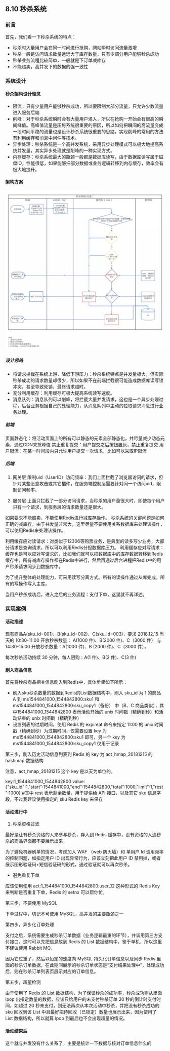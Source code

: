 ## 8.10 秒杀系统

### 前言
首先，我们看一下秒杀系统的特点：
* 秒杀时大量用户会在同一时间进行抢购，网站瞬时访问流量激增
* 秒杀一般是访问请求数量远远大于库存数量，只有少部分用户能够秒杀成功
* 秒杀业务流程比较简单，一般就是下订单减库存
* 不能超卖，高并发下的数据的强一致性

### 系统设计

#### 秒杀架构设计理念
* 限流：只有少量用户能够秒杀成功，所以要限制大部分流量，只允许少数流量进入服务后端
* 削峰：对于秒杀系统瞬时会有大量用户涌入，所以在抢购一开始会有很高的瞬间峰值。高峰值流量是压垮系统很重要的原因，所以如何把瞬间的高流量变成一段时间平稳的流量也是设计秒杀系统很重要的思路，实现削峰的常用的方法有利用缓存和消息中间件等技术。
* 异步处理：秒杀系统是一个高并发系统，采用异步处理模式可以极大地提高系统并发量，其实异步处理就是削峰的一种实现方式。
* 内存缓存：秒杀系统最大的瓶颈一般都是数据库读写，由于数据库读写属于磁盘IO，性能很低，如果能够把部分数据或业务逻辑转移到内存缓存，效率会有极大地提升。

#### 架构方案

![speedkill-system](../img/8-speedkill-system.jpg)

##### 设计思路
* 将请求拦截在系统上游，降低下游压力：秒杀系统特点是并发量极大，但实际秒杀成功的请求数量却很少，所以如果不在前端拦截很可能造成数据库读写锁冲突，甚至导致死锁，最终请求超时。
* 充分利用缓存：利用缓存可极大提高系统读写速度。
* 消息队列：消息队列可以削峰，将拦截大量并发请求，这也是一个异步处理过程，后台业务根据自己的处理能力，从消息队列中主动的拉取请求消息进行业务处理。

##### 前端
页面静态化：将活动页面上的所有可以静态的元素全部静态化，并尽量减少动态元素，通过CDN来抗峰值
禁止重复提交：用户提交之后按钮置灰，禁止重复提交
用户限流：在某一时间段内只允许用户提交一次请求，比如可以采取IP限流

##### 后端
1. 网关层
限制uid（UserID）访问频率：我们上面拦截了浏览器访问的请求，但针对某些恶意攻击或其它插件，在服务端控制层需要针对同一个访问uid，限制访问频率。

2. 服务层
上面只拦截了一部分访问请求，当秒杀的用户量很大时，即使每个用户只有一个请求，到服务层的请求数量还是很大。

如果要求不能超卖，不能使用Redis进行减库存操作。
秒杀系统的关键问题是如何正确的减库存，由于并发量非常大，这里尽量不要使用关系数据库来处理该操作，可以使用Redis来处理该操作。

利用缓存应对读请求：对类似于12306等购票业务，是典型的读多写少业务，大部分请求是查询请求，所以可以利用Redis分担数据库压力。
利用缓存应对写请求：缓存也是可以应对写请求的，比如我们就可以把数据库中的库存数据转移到Redis缓存中，所有减库存操作都在Redis中进行，然后再通过后台进程把Redis中的用户秒杀请求同步到数据库中。

为了提升整体的处理能力，可采用读写分离方式。所有的读操作通过从库完成，所有的写操作写入主库。

当用户秒杀成功后，进入之后的业务流程：支付下单，这里就不再详述。

### 实现案例
#### 活动描述
现有商品A(sku_id=001)、B(sku_id=002)、C(sku_id=003)，要求 2018.12.15 当天的 10:30-11:00 开放秒杀数量： A(1000 件)、B(2000 件)、C（3000 件） 与 14:30-15:00 开放秒杀数量：A(1000 件)、B
(2000 件)、C（3000 件），

每次秒杀活动持续 30 分钟，每人限购：A(1 件)、B(2 件)、C(3 件)

#### 刷入商品信息
首先将秒杀商品相关信息刷入到Redis中，具体步骤如下所示：
* 刷入sku秒杀数量的数据到Redis的List数据结构中，刷入 sku_id 为 1 的商品 A 到 ms1544841000_1544842800:sku1 和 ms1544841000_1544842800:sku_copy1（备份） 中（B、C 
商品类似），其中1544841000_1544842800 表示活动开始的 unix 时间戳（精确到秒）和活动结束的 unix 时间戳（精确到秒）
* 设置列表的过期时间，使用 Redis 的 expireat 命令来指定 11:00 的 unix 时间戳（精确到秒）为过期时间，仅需要设置 key 为 ms1544841000_1544842800:sku1  即可，另一个 key 为 
ms1544841000_1544842800:sku_copy1 仅用于记录

第三步，刷入历史活动信息列表到 Redis 的 key 为 act_hmap_20181215 的 hashmap 数据结构

注意，act_hmap_20181215 这个 key 是以天为单位的。

key:1_1544841000_1544842800 value:{"sku_id":1,"start":1544841000,"end":1544842800,"total":1000,"limit":1,"rest":1000} #其中 rest 表示剩余数量，用于提供给 API 接口，以及其它 sku 信息字段，不过我建议使用指定的 sku Redis key 来保存

#### 活动进行中

1. 秒杀资格过滤

最好是让有秒杀资格的人来参与秒杀，存入到 Redis 缓存中，没有资格的人连秒杀的商品界面都不要展示出来，

为了避免机器刷单的情况，考虑加入 WAF （web 防火墙）和 单用户 Id 调用频率的控制问题，如指定用户 ID 出现异常行为，应该立刻把此用户 ID 禁用掉，或者展示图形验证码+短信验证码的形式，通过验证就可以再次秒杀。

* 避免重复下单

应该使用使用 act:1_1544841000_1544842800:user_12 这种形式的 Redis Key 来判断是否重复下单，Redis 的 setnx 可以帮你忙，

第三步，不要使用 MySQL

下单过程中，切记不可使用 MySQL，高并发的主要瓶颈之一

第四步，异步化订单处理

支付之后，系统需要生成秒杀订单数据（业务逻辑最重的环节），并调用第三方支付接口，这时可以先把信息放到 Redis 的 List 数据结构中，鉴于单机，所以这里不建议使用 Rabbit MQ，

因为它过重了，然后以恒定的速度向 MySQL 持久化订单信息以及同步 Redis 里面的秒杀订单数据，在此期间展示的秒杀订单状态是“支付结果处理中”，处理成功后，则在秒杀订单列表页展示对应的订单信息。

第五步，超量检测

由于使用了 Redis 的 List 数据结构，为了保证秒杀的成功率，秒杀成功则从里面 lpop 出指定数量的数据，应该只给用户的未支付秒杀订单 20 秒的倒计时支付时间，如超过 20 秒未支付，则无法再次从本次活动中秒杀，并把没有秒杀成功的 sku 回收到该 List 
中且最好把待回收（已锁定）数量也展示出来，因为使用了 List 数据结构，所以就算 lpop 到最后也不会出现超量的情况。

#### 活动结束后

这个就与并发没有什么关系了，主要是统计一下数据与核对订单信息什么的
